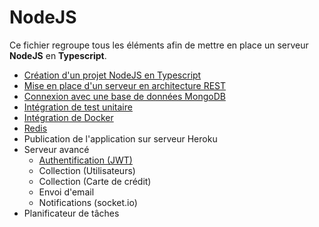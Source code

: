 # NodeJS

Ce fichier regroupe tous les éléments afin de mettre en place un serveur **NodeJS** en **Typescript**.

- [Création d'un projet NodeJS en Typescript](create-node-typescript-project.md)
- [Mise en place d'un serveur en architecture REST](express-rest-architecture.md)
- [Connexion avec une base de données MongoDB](mongodb.md)
- [Intégration de test unitaire](jest-installation.md)
- [Intégration de Docker](docker.md)
- [Redis](redis.md)
- Publication de l'application sur serveur Heroku
- Serveur avancé
  - [Authentification (JWT)](auth.md)
  - Collection (Utilisateurs)
  - Collection (Carte de crédit)
  - Envoi d'email
  - Notifications (socket.io)
- Planificateur de tâches
